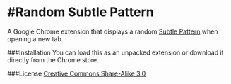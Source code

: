 #Random Subtle Pattern
=====================

A Google Chrome extension that displays a random [Subtle Pattern](http://subtlepatterns.com) when opening a new tab.

###Installation
You can load this as an unpacked extension or download it directly from the Chrome store.

###License
[Creative Commons Share-Alike 3.0](http://creativecommons.org/licenses/by-sa/3.0/us/)
